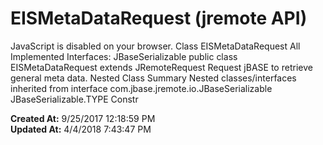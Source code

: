 # EISMetaDataRequest (jremote API)

JavaScript is disabled on your browser. Class EISMetaDataRequest All Implemented Interfaces: JBaseSerializable public class EISMetaDataRequest extends JRemoteRequest Request jBASE to retrieve general meta data. Nested Class Summary Nested classes/interfaces inherited from interface com.jbase.jremote.io.JBaseSerializable JBaseSerializable.TYPE Constr  

**Created At:** 9/25/2017 12:18:59 PM  
**Updated At:** 4/4/2018 7:43:47 PM  

